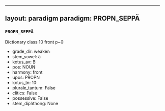 
---
layout: paradigm
paradigm: PROPN_SEPPÄ
---
### ` PROPN_SEPPÄ `

Dictionary class 10 front p~0
* grade_dir: weaken
* stem_vowel: ä
* kotus_av: B
* pos: NOUN
* harmony: front
* upos: PROPN
* kotus_tn: 10
* plurale_tantum: False
* clitics: False
* possessive: False
* stem_diphthong: None
